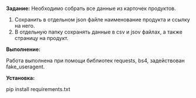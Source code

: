 **Задание:**
Необходимо собрать все данные из карточек продуктов.
  1. Сохранить в отдельном json файле наименование продукта и ссылку на него.
  2. В отдельную папку сохранять данные в csv и jsov файлах, а также страницу на продукт.
  
**Выполнение:**  
  
Работа выполнена при помощи библиотек requests, bs4, задействован fake_useragent.
  
**Установка:**  
  
pip install requirements.txt
